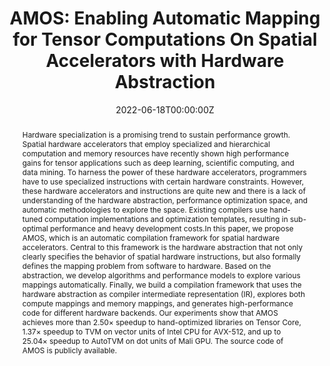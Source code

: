 ---
title: 'AMOS: Enabling Automatic Mapping for Tensor Computations On Spatial Accelerators with Hardware Abstraction'

# Authors
# If you created a profile for a user (e.g. the default `admin` user), write the username (folder name) here
# and it will be replaced with their full name and linked to their profile.
authors:
  - Size Zheng
  - Renze Chen
  - Anjiang Wei
  - Yicheng Jin
  - Qin Han
  - Liqiang Lu
  - Bingyang Wu
  - Xiuhong Li
  - Shengen Yan
  - Yun Liang

# # Author notes (optional)
# author_notes:
#   - 'Equal contribution'
#   - 'Equal contribution'

date: '2022-06-18T00:00:00Z'
doi: 'https://doi.org/10.1145/3470496.3527440'

# Schedule page publish date (NOT publication's date).
publishDate: '2017-01-01T00:00:00Z'

# Publication type.
# Legend: 0 = Uncategorized; 1 = Conference paper; 2 = Journal article;
# 3 = Preprint / Working Paper; 4 = Report; 5 = Book; 6 = Book section;
# 7 = Thesis; 8 = Patent
publication_types: ['1']

# Publication name and optional abbreviated publication name.
publication: In *International Symposium on Computer Architecture*
publication_short: In *ISCA 2022*

abstract: Hardware specialization is a promising trend to sustain performance growth. Spatial hardware accelerators that employ specialized and hierarchical computation and memory resources have recently shown high performance gains for tensor applications such as deep learning, scientific computing, and data mining. To harness the power of these hardware accelerators, programmers have to use specialized instructions with certain hardware constraints. However, these hardware accelerators and instructions are quite new and there is a lack of understanding of the hardware abstraction, performance optimization space, and automatic methodologies to explore the space. Existing compilers use hand-tuned computation implementations and optimization templates, resulting in sub-optimal performance and heavy development costs.In this paper, we propose AMOS, which is an automatic compilation framework for spatial hardware accelerators. Central to this framework is the hardware abstraction that not only clearly specifies the behavior of spatial hardware instructions, but also formally defines the mapping problem from software to hardware. Based on the abstraction, we develop algorithms and performance models to explore various mappings automatically. Finally, we build a compilation framework that uses the hardware abstraction as compiler intermediate representation (IR), explores both compute mappings and memory mappings, and generates high-performance code for different hardware backends. Our experiments show that AMOS achieves more than 2.50× speedup to hand-optimized libraries on Tensor Core, 1.37× speedup to TVM on vector units of Intel CPU for AVX-512, and up to 25.04× speedup to AutoTVM on dot units of Mali GPU. The source code of AMOS is publicly available.

# # Summary. An optional shortened abstract.
# summary: Lorem ipsum dolor sit amet, consectetur adipiscing elit. Duis posuere tellus ac convallis placerat. Proin tincidunt magna sed ex sollicitudin condimentum.

tags: []

# Display this page in the Featured widget?
featured: true

# Custom links (uncomment lines below)
# links:
# - name: Custom Link
#   url: http://example.org

url_pdf: 'https://dl.acm.org/doi/abs/10.1145/3470496.3527440'
url_code: ''
url_dataset: ''
url_poster: ''
url_project: ''
url_slides: ''
url_source: ''
url_video: ''

# # Featured image
# # To use, add an image named `featured.jpg/png` to your page's folder.
# image:
#   caption: 'Image credit: [**Unsplash**](https://unsplash.com/photos/pLCdAaMFLTE)'
#   focal_point: ''
#   preview_only: false

# # Associated Projects (optional).
# #   Associate this publication with one or more of your projects.
# #   Simply enter your project's folder or file name without extension.
# #   E.g. `internal-project` references `content/project/internal-project/index.md`.
# #   Otherwise, set `projects: []`.
# projects:
#   - example

# # Slides (optional).
# #   Associate this publication with Markdown slides.
# #   Simply enter your slide deck's filename without extension.
# #   E.g. `slides: "example"` references `content/slides/example/index.md`.
# #   Otherwise, set `slides: ""`.
# slides: example
---